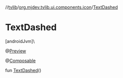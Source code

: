 //[tvlib](../../index.md)/[org.mjdev.tvlib.ui.components.icon](index.md)/[TextDashed](-text-dashed.md)

# TextDashed

[androidJvm]\

@[Preview](https://developer.android.com/reference/kotlin/androidx/compose/ui/tooling/preview/Preview.html)

@[Composable](https://developer.android.com/reference/kotlin/androidx/compose/runtime/Composable.html)

fun [TextDashed](-text-dashed.md)()
